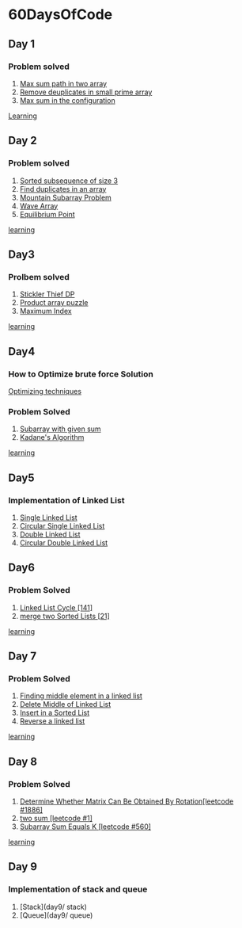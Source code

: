 # 60DaysOfCode



## Day 1

### Problem solved

1. [Max sum path in two array](https://practice.geeksforgeeks.org/problems/max-sum-path-in-two-arrays/1/?track=amazon-arrays&batchId=192)
2. [Remove deuplicates in small prime array](https://practice.geeksforgeeks.org/problems/remove-duplicates-in-small-prime-array/1/?track=amazon-arrays&batchId=192)
3. [Max sum in the configuration](https://practice.geeksforgeeks.org/problems/max-sum-in-the-configuration/1/?track=amazon-arrays&batchId=192)

[Learning](day1/learn.txt)


## Day 2
  
### Problem solved

1. [Sorted subsequence of size 3 ](https://practice.geeksforgeeks.org/problems/sorted-subsequence-of-size-3/0/?track=amazon-arrays&batchId=192)
2. [Find duplicates in an array ](https://practice.geeksforgeeks.org/problems/find-duplicates-in-an-array/0/?track=amazon-arrays&batchId=192)
3. [Mountain Subarray Problem](https://practice.geeksforgeeks.org/problems/mountain-subarray-problem/0/?track=amazon-arrays&batchId=192)
4. [Wave Array](https://practice.geeksforgeeks.org/problems/wave-array-1587115621/1/?track=amazon-arrays&batchId=192)
5. [Equilibrium Point](https://practice.geeksforgeeks.org/problems/equilibrium-point-1587115620/0/?track=amazon-arrays&batchId=192)


[learning](Day2/learn.txt)

## Day3

### Prolbem solved

1. [Stickler Thief DP](https://practice.geeksforgeeks.org/problems/stickler-theif-1587115621/0/?track=amazon-arrays&batchId=192)
2. [Product array puzzle](https://practice.geeksforgeeks.org/problems/product-array-puzzle4525/0/?track=amazon-arrays&batchId=192)
3. [Maximum Index](https://practice.geeksforgeeks.org/problems/maximum-index-1587115620/1/?track=amazon-arrays&batchId=192)


[learning](Day3/learn.txt)

## Day4

### How to Optimize brute force Solution

[Optimizing techniques](Day4/optimizatons.txt)

### Problem Solved

1. [Subarray with given sum](https://practice.geeksforgeeks.org/problems/subarray-with-given-sum-1587115621/1/?track=amazon-arrays&batchId=192)
2. [Kadane's Algorithm](https://practice.geeksforgeeks.org/problems/kadanes-algorithm-1587115620/0/?track=amazon-arrays&batchId=192)



[learning](Day4/learn.txt)


## Day5

### Implementation of Linked List

1. [Single Linked List](Day5/Sll.cpp)
2. [Circular Single Linked List](Day5/Csll.cpp)
3. [Double Linked List](Day5/Dll.cpp)
4. [Circular Double Linked List](Day5/Cdll.cpp)


## Day6

### Problem Solved

1. [Linked List Cycle [141]](https://leetcode.com/problems/linked-list-cycle/)
2. [merge two Sorted Lists [21]](https://leetcode.com/problems/merge-two-sorted-lists/)


[learning](day6/learn.txt)


## Day 7

### Problem Solved

1. [Finding middle element in a linked list](https://practice.geeksforgeeks.org/problems/finding-middle-element-in-a-linked-list/1/?track=amazon-linkedlists&batchId=192)
2. [Delete Middle of Linked List](https://practice.geeksforgeeks.org/problems/delete-middle-of-linked-list/0/?track=amazon-linkedlists&batchId=192)
3. [Insert in a Sorted List](https://practice.geeksforgeeks.org/problems/insert-in-a-sorted-list/0/?track=amazon-linkedlists&batchId=192)
4. [Reverse a linked list](https://practice.geeksforgeeks.org/problems/reverse-a-linked-list/0/?track=amazon-linkedlists&batchId=192)


[learning](day7/learn.txt)


## Day 8

### Problem Solved

1. [Determine Whether Matrix Can Be Obtained By Rotation[leetcode #1886]](https://leetcode.com/problems/determine-whether-matrix-can-be-obtained-by-rotation)
2. [two sum [leetcode #1]](https://leetcode.com/problems/two-sum/)
3. [Subarray Sum Equals K [leetcode #560]](https://leetcode.com/problems/subarray-sum-equals-k/)


[learning](Day8/learn.txt)


## Day 9

### Implementation of stack and queue

1. [Stack](day9/ stack)
2. [Queue](day9/ queue)


